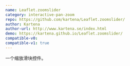 ```yaml
---
name: Leaflet.zoomslider
category: interactive-pan-zoom
repo: https://github.com/kartena/Leaflet.zoomslider/
author: Kartena
author-url: http://www.kartena.se/index.html
demo: https://kartena.github.io/Leaflet.zoomslider/
compatible-v0:
compatible-v1: true
---
```


一个缩放滑块控件。
